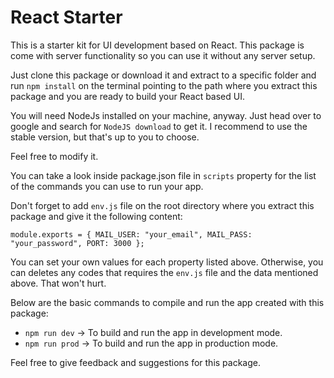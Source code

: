 # React Starter

This is a starter kit for UI development based on React. This package is come with server functionality so you can use it without any server setup.

Just clone this package or download it and extract to a specific folder and run `npm install` on the terminal pointing to the path where you extract this package and you are ready to build your React based UI.

You will need NodeJs installed on your machine, anyway. Just head over to google and search for `NodeJS download` to get it. I recommend to use the stable version, but that's up to you to choose.

Feel free to modify it.

You can take a look inside package.json file in `scripts` property for the list of the commands you can use to run your app.

Don't forget to add `env.js` file on the root directory where you extract this package and give it the following content:

`module.exports = { MAIL_USER: "your_email", MAIL_PASS: "your_password", PORT: 3000 };`

You can set your own values for each property listed above. Otherwise, you can deletes any codes that requires the `env.js` file and the data mentioned above. That won't hurt.

Below are the basic commands to compile and run the app created with this package:

- `npm run dev` -> To build and run the app in development mode.
- `npm run prod` -> To build and run the app in production mode.

Feel free to give feedback and suggestions for this package.
